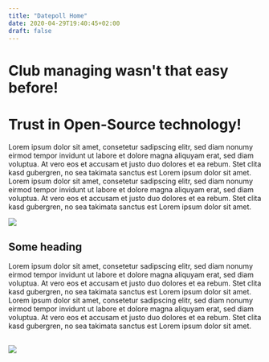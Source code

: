 ```yaml
---
title: "Datepoll Home"
date: 2020-04-29T19:40:45+02:00
draft: false
---
```

<div class="row heading-row">
    <div class="col s3"></div>
    <div class="col s6"><h1 class="heading">Club managing wasn't that easy before!</h1></div>
    <div class="col s3"></div>
</div>
<div class="container">
    <div class="row">
        <div class="col l12">
            <h1>Trust in Open-Source technology!</h1>
            <p>Lorem ipsum dolor sit amet, consetetur sadipscing elitr, sed diam nonumy eirmod tempor invidunt ut labore et dolore magna aliquyam erat, sed diam voluptua. At vero eos et accusam et justo duo dolores et ea rebum. Stet clita kasd gubergren, no sea takimata sanctus est Lorem ipsum dolor sit amet. Lorem ipsum dolor sit amet, consetetur sadipscing elitr, sed diam nonumy eirmod tempor invidunt ut labore et dolore magna aliquyam erat, sed diam voluptua. At vero eos et accusam et justo duo dolores et ea rebum. Stet clita kasd gubergren, no sea takimata sanctus est Lorem ipsum dolor sit amet.</p>
        </div>
    </div>
    <div class="row">
        <div class="col l6 offset-l3">
            <img class="img" src='/de/images/Datepoll.png'>
        </div>
    </div>
    
</div>
    <div class="row row-right">
        <div class="col l8">
        <h2>
            Some heading
        </h2>
        <p>Lorem ipsum dolor sit amet, consetetur sadipscing elitr, sed diam nonumy eirmod tempor invidunt ut labore et dolore magna aliquyam erat, sed diam voluptua. At vero eos et accusam et justo duo dolores et ea rebum. Stet clita kasd gubergren, no sea takimata sanctus est Lorem ipsum dolor sit amet. Lorem ipsum dolor sit amet, consetetur sadipscing elitr, sed diam nonumy eirmod tempor invidunt ut labore et dolore magna aliquyam erat, sed diam voluptua. At vero eos et accusam et justo duo dolores et ea rebum. Stet clita kasd gubergren, no sea takimata sanctus est Lorem ipsum dolor sit amet.</p>
        </div>
        <div class="col l4">
        <h2></h2>
        <img class="responsive-img" src='/de/images/coding.jpg'>
        </div>
    </div>
</div>